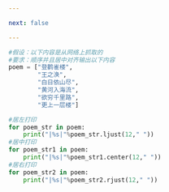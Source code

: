 ```yaml
---

next: false

---
```




<BlogInfo id="969" title="18.字符串文本对齐" author="白日梦想猿" pv=0 read_times=0 pre_cost_time="0分17秒" category="高级变量类型" tag_list="['高级变量类型']" create_time="2020.02.12 13:06:30" update_time="2020.02.12 13:26:35" />

```python
#假设：以下内容是从网络上抓取的
#要求：顺序并且居中对齐输出以下内容
poem = ["登鹳雀楼",
        "王之涣",
        "白日依山尽",
        "黄河入海流",
        "欲穷千里路",
        "更上一层楼"]

#居左打印
for poem_str in poem:
    print("|%s|"%poem_str.ljust(12," "))
#居中打印
for poem_str1 in poem:
    print("|%s|"%poem_str1.center(12," "))
#居右打印
for poem_str2 in poem:
    print("|%s|"%poem_str2.rjust(12," "))
```



<ActionBox />
